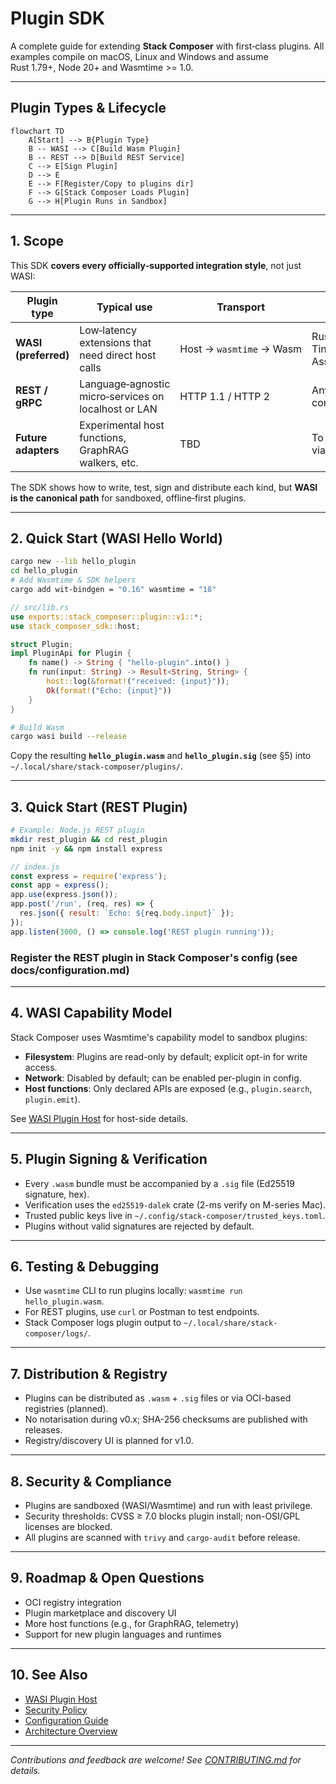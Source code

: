 # Plugin SDK

A complete guide for extending **Stack Composer** with first‑class plugins. All examples compile on macOS, Linux and Windows and assume Rust 1.79+, Node 20+ and Wasmtime >= 1.0.

---

## Plugin Types & Lifecycle

```mermaid
flowchart TD
    A[Start] --> B{Plugin Type}
    B -- WASI --> C[Build Wasm Plugin]
    B -- REST --> D[Build REST Service]
    C --> E[Sign Plugin]
    D --> E
    E --> F[Register/Copy to plugins dir]
    F --> G[Stack Composer Loads Plugin]
    G --> H[Plugin Runs in Sandbox]
```

---

## 1. Scope

This SDK **covers every officially‑supported integration style**, not just WASI:

| Plugin type          | Typical use                                          | Transport                | Runtime                           |
| -------------------- | ---------------------------------------------------- | ------------------------ | --------------------------------- |
| **WASI (preferred)** | Low‑latency extensions that need direct host calls   | Host → `wasmtime` → Wasm | Rust, Zig, TinyGo, AssemblyScript |
| **REST / gRPC**      | Language‑agnostic micro‑services on localhost or LAN | HTTP 1.1 / HTTP 2        | Any language / container          |
| **Future adapters**  | Experimental host functions, GraphRAG walkers, etc.  | TBD                      | To be defined via ADR             |

The SDK shows how to write, test, sign and distribute each kind, but **WASI is the canonical path** for sandboxed, offline‑first plugins.

---

## 2. Quick Start (WASI Hello World)

```bash
cargo new --lib hello_plugin
cd hello_plugin
# Add Wasmtime & SDK helpers
cargo add wit-bindgen = "0.16" wasmtime = "18"
```

```rust
// src/lib.rs
use exports::stack_composer::plugin::v1::*;
use stack_composer_sdk::host;

struct Plugin;
impl PluginApi for Plugin {
    fn name() -> String { "hello-plugin".into() }
    fn run(input: String) -> Result<String, String> {
        host::log(&format!("received: {input}"));
        Ok(format!("Echo: {input}"))
    }
}
```

```bash
# Build Wasm
cargo wasi build --release
```

Copy the resulting **`hello_plugin.wasm`** and **`hello_plugin.sig`** (see §5) into  
`~/.local/share/stack-composer/plugins/`.

---

## 3. Quick Start (REST Plugin)

```bash
# Example: Node.js REST plugin
mkdir rest_plugin && cd rest_plugin
npm init -y && npm install express
```

```js
// index.js
const express = require('express');
const app = express();
app.use(express.json());
app.post('/run', (req, res) => {
  res.json({ result: `Echo: ${req.body.input}` });
});
app.listen(3000, () => console.log('REST plugin running'));
```

### Register the REST plugin in Stack Composer's config (see docs/configuration.md)

---

## 4. WASI Capability Model

Stack Composer uses Wasmtime's capability model to sandbox plugins:

- **Filesystem**: Plugins are read-only by default; explicit opt-in for write access.
- **Network**: Disabled by default; can be enabled per-plugin in config.
- **Host functions**: Only declared APIs are exposed (e.g., `plugin.search`, `plugin.emit`).

See [WASI Plugin Host](../component-details/plugin-host.md) for host-side details.

---

## 5. Plugin Signing & Verification

- Every `.wasm` bundle must be accompanied by a `.sig` file (Ed25519 signature, hex).
- Verification uses the `ed25519-dalek` crate (2-ms verify on M-series Mac).
- Trusted public keys live in `~/.config/stack-composer/trusted_keys.toml`.
- Plugins without valid signatures are rejected by default.

---

## 6. Testing & Debugging

- Use `wasmtime` CLI to run plugins locally: `wasmtime run hello_plugin.wasm`.
- For REST plugins, use `curl` or Postman to test endpoints.
- Stack Composer logs plugin output to `~/.local/share/stack-composer/logs/`.

---

## 7. Distribution & Registry

- Plugins can be distributed as `.wasm` + `.sig` files or via OCI-based registries (planned).
- No notarisation during v0.x; SHA-256 checksums are published with releases.
- Registry/discovery UI is planned for v1.0.

---

## 8. Security & Compliance

- Plugins are sandboxed (WASI/Wasmtime) and run with least privilege.
- Security thresholds: CVSS ≥ 7.0 blocks plugin install; non-OSI/GPL licenses are blocked.
- All plugins are scanned with `trivy` and `cargo-audit` before release.

---

## 9. Roadmap & Open Questions

- OCI registry integration
- Plugin marketplace and discovery UI
- More host functions (e.g., for GraphRAG, telemetry)
- Support for new plugin languages and runtimes

---

## 10. See Also

- [WASI Plugin Host](../component-details/plugin-host.md)
- [Security Policy](../security-policy.md)
- [Configuration Guide](../configuration.md)
- [Architecture Overview](../architecture-overview.md)

---

_Contributions and feedback are welcome! See [CONTRIBUTING.md](../../CONTRIBUTING.md) for details._
